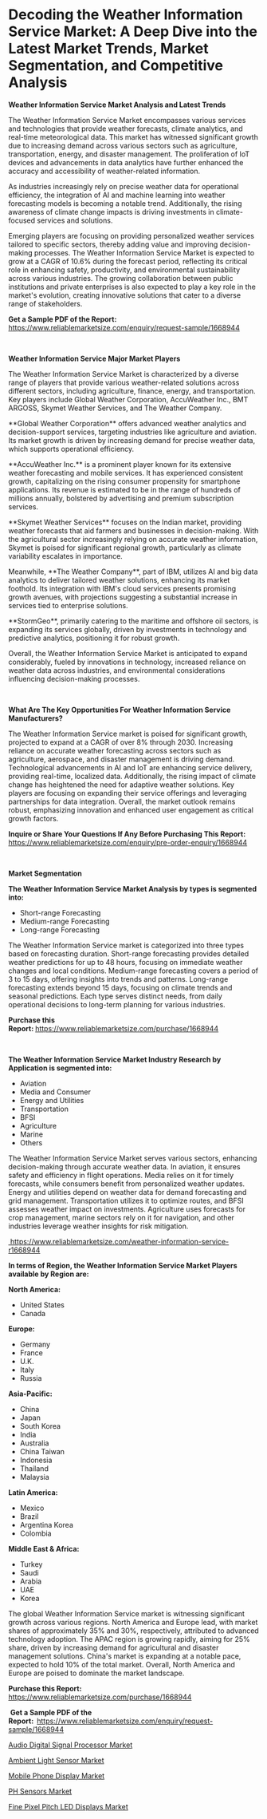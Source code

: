 <p><h1>Decoding the Weather Information Service Market: A Deep Dive into the Latest Market Trends, Market Segmentation, and Competitive Analysis</h1></p><p><strong>Weather Information Service Market Analysis and Latest Trends</strong></p>
<p><p>The Weather Information Service Market encompasses various services and technologies that provide weather forecasts, climate analytics, and real-time meteorological data. This market has witnessed significant growth due to increasing demand across various sectors such as agriculture, transportation, energy, and disaster management. The proliferation of IoT devices and advancements in data analytics have further enhanced the accuracy and accessibility of weather-related information. </p><p>As industries increasingly rely on precise weather data for operational efficiency, the integration of AI and machine learning into weather forecasting models is becoming a notable trend. Additionally, the rising awareness of climate change impacts is driving investments in climate-focused services and solutions. </p><p>Emerging players are focusing on providing personalized weather services tailored to specific sectors, thereby adding value and improving decision-making processes. The Weather Information Service Market is expected to grow at a CAGR of 10.6% during the forecast period, reflecting its critical role in enhancing safety, productivity, and environmental sustainability across various industries. The growing collaboration between public institutions and private enterprises is also expected to play a key role in the market's evolution, creating innovative solutions that cater to a diverse range of stakeholders.</p></p>
<p><strong>Get a Sample PDF of the Report:&nbsp;</strong> <a href="https://www.reliablemarketsize.com/enquiry/request-sample/1668944?utm_campaign=1898&utm_medium=2&utm_source=Github&utm_content=ia&utm_term=10032025&utm_id=weather-information-service">https://www.reliablemarketsize.com/enquiry/request-sample/1668944</a></p>
<p>&nbsp;</p>
<p><strong>Weather Information Service Major Market Players</strong></p>
<p><p>The Weather Information Service Market is characterized by a diverse range of players that provide various weather-related solutions across different sectors, including agriculture, finance, energy, and transportation. Key players include Global Weather Corporation, AccuWeather Inc., BMT ARGOSS, Skymet Weather Services, and The Weather Company.</p><p>**Global Weather Corporation** offers advanced weather analytics and decision-support services, targeting industries like agriculture and aviation. Its market growth is driven by increasing demand for precise weather data, which supports operational efficiency.</p><p>**AccuWeather Inc.** is a prominent player known for its extensive weather forecasting and mobile services. It has experienced consistent growth, capitalizing on the rising consumer propensity for smartphone applications. Its revenue is estimated to be in the range of hundreds of millions annually, bolstered by advertising and premium subscription services.</p><p>**Skymet Weather Services** focuses on the Indian market, providing weather forecasts that aid farmers and businesses in decision-making. With the agricultural sector increasingly relying on accurate weather information, Skymet is poised for significant regional growth, particularly as climate variability escalates in importance.</p><p>Meanwhile, **The Weather Company**, part of IBM, utilizes AI and big data analytics to deliver tailored weather solutions, enhancing its market foothold. Its integration with IBM's cloud services presents promising growth avenues, with projections suggesting a substantial increase in services tied to enterprise solutions.</p><p>**StormGeo**, primarily catering to the maritime and offshore oil sectors, is expanding its services globally, driven by investments in technology and predictive analytics, positioning it for robust growth.</p><p>Overall, the Weather Information Service Market is anticipated to expand considerably, fueled by innovations in technology, increased reliance on weather data across industries, and environmental considerations influencing decision-making processes.</p></p>
<p>&nbsp;</p>
<p><strong>What Are The Key Opportunities For Weather Information Service Manufacturers?</strong></p>
<p><p>The Weather Information Service market is poised for significant growth, projected to expand at a CAGR of over 8% through 2030. Increasing reliance on accurate weather forecasting across sectors such as agriculture, aerospace, and disaster management is driving demand. Technological advancements in AI and IoT are enhancing service delivery, providing real-time, localized data. Additionally, the rising impact of climate change has heightened the need for adaptive weather solutions. Key players are focusing on expanding their service offerings and leveraging partnerships for data integration. Overall, the market outlook remains robust, emphasizing innovation and enhanced user engagement as critical growth factors.</p></p>
<p><strong>Inquire or Share Your Questions If Any Before Purchasing This Report:</strong> <a href="https://www.reliablemarketsize.com/enquiry/pre-order-enquiry/1668944?utm_campaign=1898&utm_medium=2&utm_source=Github&utm_content=ia&utm_term=10032025&utm_id=weather-information-service">https://www.reliablemarketsize.com/enquiry/pre-order-enquiry/1668944</a></p>
<p>&nbsp;</p>
<p><strong>Market Segmentation</strong></p>
<p><strong>The Weather Information Service Market Analysis by types is segmented into:</strong></p>
<p><ul><li>Short-range Forecasting</li><li>Medium-range Forecasting</li><li>Long-range Forecasting</li></ul></p>
<p><p>The Weather Information Service market is categorized into three types based on forecasting duration. Short-range forecasting provides detailed weather predictions for up to 48 hours, focusing on immediate weather changes and local conditions. Medium-range forecasting covers a period of 3 to 15 days, offering insights into trends and patterns. Long-range forecasting extends beyond 15 days, focusing on climate trends and seasonal predictions. Each type serves distinct needs, from daily operational decisions to long-term planning for various industries.</p></p>
<p><strong>Purchase this Report:&nbsp;</strong><a href="https://www.reliablemarketsize.com/purchase/1668944?utm_campaign=1898&utm_medium=2&utm_source=Github&utm_content=ia&utm_term=10032025&utm_id=weather-information-service">https://www.reliablemarketsize.com/purchase/1668944</a></p>
<p>&nbsp;</p>
<p><strong>The Weather Information Service Market Industry Research by Application is segmented into:</strong></p>
<p><ul><li>Aviation</li><li>Media and Consumer</li><li>Energy and Utilities</li><li>Transportation</li><li>BFSI</li><li>Agriculture</li><li>Marine</li><li>Others</li></ul></p>
<p><p>The Weather Information Service Market serves various sectors, enhancing decision-making through accurate weather data. In aviation, it ensures safety and efficiency in flight operations. Media relies on it for timely forecasts, while consumers benefit from personalized weather updates. Energy and utilities depend on weather data for demand forecasting and grid management. Transportation utilizes it to optimize routes, and BFSI assesses weather impact on investments. Agriculture uses forecasts for crop management, marine sectors rely on it for navigation, and other industries leverage weather insights for risk mitigation.</p></p>
<p><a href="https://www.reliablemarketsize.com/weather-information-service-r1668944?utm_campaign=1898&utm_medium=2&utm_source=Github&utm_content=ia&utm_term=10032025&utm_id=weather-information-service">&nbsp;https://www.reliablemarketsize.com/weather-information-service-r1668944</a></p>
<p><strong>In terms of Region, the Weather Information Service Market Players available by Region are:</strong></p>
<p>
    <p> <strong> North America: </strong>
        <ul>
            <li>United States</li>
            <li>Canada</li>
        </ul>
        </p> 
    <p> <strong> Europe: </strong>
        <ul>
            <li>Germany</li>
            <li>France</li>
            <li>U.K.</li>
            <li>Italy</li>
            <li>Russia</li>
        </ul>
        </p> 
    <p> <strong> Asia-Pacific: </strong>
        <ul>
            <li>China</li>
            <li>Japan</li>
            <li>South Korea</li>
            <li>India</li>
            <li>Australia</li>
            <li>China Taiwan</li>
            <li>Indonesia</li>
            <li>Thailand</li>
            <li>Malaysia</li>
        </ul>
        </p> 
    <p> <strong> Latin America: </strong>
        <ul>
            <li>Mexico</li>
            <li>Brazil</li>
            <li>Argentina Korea</li>
            <li>Colombia</li>
        </ul>
        </p> 
    <p> <strong> Middle East & Africa: </strong>
        <ul>
            <li>Turkey</li>
            <li>Saudi</li>
            <li>Arabia</li>
            <li>UAE</li>
            <li>Korea</li>
        </ul>
    </p>
    </p>
<p><p>The global Weather Information Service market is witnessing significant growth across various regions. North America and Europe lead, with market shares of approximately 35% and 30%, respectively, attributed to advanced technology adoption. The APAC region is growing rapidly, aiming for 25% share, driven by increasing demand for agricultural and disaster management solutions. China's market is expanding at a notable pace, expected to hold 10% of the total market. Overall, North America and Europe are poised to dominate the market landscape.</p></p>
<p><strong>Purchase this Report: </strong><a href="https://www.reliablemarketsize.com/purchase/1668944?utm_campaign=1898&utm_medium=2&utm_source=Github&utm_content=ia&utm_term=10032025&utm_id=weather-information-service">https://www.reliablemarketsize.com/purchase/1668944</a></p>
<p>&nbsp;<strong>Get a Sample PDF of the Report:&nbsp;&nbsp;</strong><a href="https://www.reliablemarketsize.com/enquiry/request-sample/1668944?utm_campaign=1898&utm_medium=2&utm_source=Github&utm_content=ia&utm_term=10032025&utm_id=weather-information-service">https://www.reliablemarketsize.com/enquiry/request-sample/1668944</a></p>
<p><strong></strong></p>
<p><p><a href="https://www.linkedin.com/pulse/in-depth-audio-digital-signal-processor-market-analysis-swkvf?utm_campaign=1898&utm_medium=2&utm_source=Github&utm_content=ia&utm_term=10032025&utm_id=weather-information-service">Audio Digital Signal Processor Market</a></p><p><a href="https://www.linkedin.com/pulse/future-growth-revenue-analysis-ambient-light-sensor-market-3bnuf?utm_campaign=1898&utm_medium=2&utm_source=Github&utm_content=ia&utm_term=10032025&utm_id=weather-information-service">Ambient Light Sensor Market</a></p><p><a href="https://www.linkedin.com/pulse/mobile-phone-display-market-analysis-growth-forecast-134-yi7zf?utm_campaign=1898&utm_medium=2&utm_source=Github&utm_content=ia&utm_term=10032025&utm_id=weather-information-service">Mobile Phone Display Market</a></p><p><a href="https://www.linkedin.com/pulse/in-depth-analysis-size-ph-sensors-market-its-anticipated-yggyf?utm_campaign=1898&utm_medium=2&utm_source=Github&utm_content=ia&utm_term=10032025&utm_id=weather-information-service">PH Sensors Market</a></p><p><a href="https://www.linkedin.com/pulse/fine-pixel-pitch-led-displays-market-size-share-growth-wicyf?utm_campaign=1898&utm_medium=2&utm_source=Github&utm_content=ia&utm_term=10032025&utm_id=weather-information-service">Fine Pixel Pitch LED Displays Market</a></p></p>
